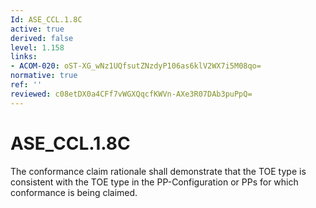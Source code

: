 ```yaml
---
Id: ASE_CCL.1.8C
active: true
derived: false
level: 1.158
links:
- ACOM-020: oST-XG_wNz1UQfsutZNzdyP106as6klV2WX7i5M08qo=
normative: true
ref: ''
reviewed: c08etDX0a4CFf7vWGXQqcfKWVn-AXe3R07DAb3puPpQ=
---
```


# ASE_CCL.1.8C

The conformance claim rationale shall demonstrate that the TOE type is consistent with the TOE type in the PP-Configuration or PPs for which conformance is being claimed.